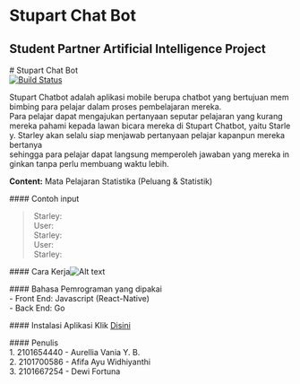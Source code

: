 # Stupart Chat Bot
## Student Partner Artificial Intelligence Project

# Stupart Chat Bot <br/>
[![Build Status](https://travis-ci.org/joemccann/dillinger.svg?branch=master)](https://travis-ci.org/joemccann/dillinger)

Stupart Chatbot adalah aplikasi mobile berupa chatbot yang bertujuan membimbing para pelajar dalam proses pembelajaran mereka. Para pelajar dapat mengajukan pertanyaan seputar pelajaran yang kurang mereka pahami kepada lawan bicara mereka di Stupart Chatbot, yaitu Starley. Starley akan selalu siap menjawab pertanyaan pelajar kapanpun mereka bertanya sehingga para pelajar dapat langsung memperoleh jawaban yang mereka inginkan tanpa perlu membuang waktu lebih.

**Content:** Mata Pelajaran Statistika (Peluang & Statistik)

#### Contoh input <br/>
> Starley: <br/>
> User: <br/>
> Starley: <br/>
> User: <br/>
> Starley: <br/>

#### Cara Kerja![Alt text](https://cdn.pixabay.com/photo/2017/11/13/07/14/cat-eyes-2944820_960_720.jpg)

#### Bahasa Pemrograman yang dipakai <br/>
- Front End: Javascript (React-Native) <br/>
- Back End: Go <br/>

#### Instalasi Aplikasi
Klik [Disini](https://google.com/)

#### Penulis <br/>
1. 2101654440 - Aurellia Vania Y. B. <br/>
2. 2101700586 - Afifa Ayu Widhiyanthi <br/>
3. 2101667254 - Dewi Fortuna <br/>
